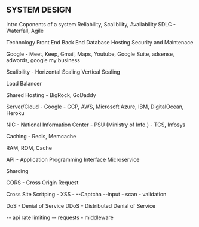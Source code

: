 ## SYSTEM DESIGN

Intro
Coponents of a system
Reliability, Scalibility, Availability
SDLC - Waterfall, Agile


Technology
Front End
Back End
Database
Hosting
Security and Maintenace


Google - Meet, Keep, Gmail, Maps, Youtube, Google Suite, adsense, adwords, google my business



Scalibility - 
Horizontal Scaling
Vertical Scaling


Load Balancer


Shared Hosting - BigRock, GoDaddy

Server/Cloud - Google - GCP, AWS, Microsoft Azure, IBM, DigitalOcean, Heroku

NIC - National Information Center - PSU (Ministry of Info.) - TCS, Infosys


Caching - Redis, Memcache

RAM, ROM, Cache



API - Application Programming Interface
Microservice


Sharding

CORS - Cross Origin Request 

Cross Site Scritping - XSS - 
--Captcha
--input - scan - validation

DoS - Denial of Service
DDoS - Distributed Denial of Service

-- api rate limiting
-- requests - middleware